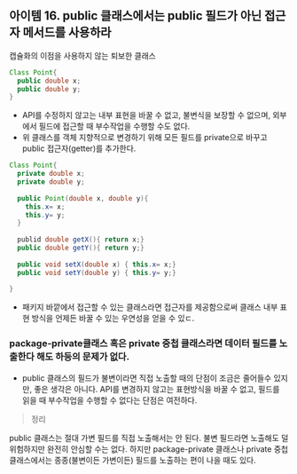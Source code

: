 ## 아이템 16. public 클래스에서는 public 필드가 아닌 접근자 메서드를 사용하라


캡슐화의 이점을 사용하지 않는 퇴보한 클래스 
```java
Class Point{
  public double x;
  public double y;
}
```
- API를 수정하지 않고는 내부 표현을 바꿀 수 없고, 불변식을 보장할 수 없으며, 외부에서 필드에 접근할 때 부수작업을 수행할 수도 없다.
- 위 클래스를 객체 지향적으로 변경하기 위해 모든 필드를 private으로 바꾸고 public 접근자(getter)를 추가한다. 

```java
Class Point{
  private double x;
  private double y;
  
  public Point(double x, double y){
    this.x= x;
    this.y= y;
  }
  
  publid double getX(){ return x;}
  public double getY(){ return y;}
  
  public void setX(double x) { this.x= x;}
  public void setY(double y) { this.y= y;}
  
}
```
- 패키지 바깥에서 접근할 수 있는 클래스라면 접근자를 제공함으로써 클래스 내부 표현 방식을 언제든 바꿀 수 있는 우연성을 얻을 수 있ㄷ.


### package-private클래스 혹은 private 중첩 클래스라면 데이터 필드를 노출한다 해도 하등의 문제가 없다.

- public 클래스의 필드가 불변이라면 직접 노출할 때의 단점이 조금은 줄어들수 있지만, 좋은 생각은 아니다. API를 변경하지 않고는 표현방식을 바꿀 수 없고, 필드를 읽을 때 부수작업을 수행할 수 없다는 단점은 여전하다. 

>정리

  public 클래스는 절대 가변 필드를 직접 노출해서는 안 된다. 불변 필드라면 노출해도 덜 위험하지만 완전히 안심할 수는 없다. 하지만 package-private 클래스나 private 중첩 클래스에서는 종종(불변이든 가변이든) 필드를 노출하는 편이 나을 때도 있다. 
